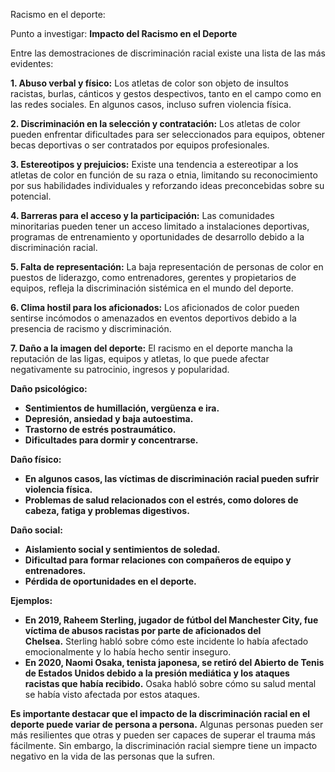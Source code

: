 Racismo en el deporte:

Punto a investigar: **Impacto del Racismo en el Deporte**

Entre las demostraciones de discriminación racial
existe una lista de las más evidentes:

**1. Abuso verbal y físico:** Los atletas de color son objeto de
insultos racistas, burlas, cánticos y gestos despectivos, tanto en
el campo como en las redes sociales. En algunos casos, incluso
sufren violencia física.

**2. Discriminación en la selección y contratación:** Los atletas de
color pueden enfrentar dificultades para ser seleccionados para
equipos, obtener becas deportivas o ser contratados por equipos
profesionales.

**3. Estereotipos y prejuicios:** Existe una tendencia a estereotipar a
los atletas de color en función de su raza o etnia, limitando su
reconocimiento por sus habilidades individuales y reforzando ideas
preconcebidas sobre su potencial.

**4. Barreras para el acceso y la participación:** Las comunidades
minoritarias pueden tener un acceso limitado a instalaciones 
deportivas, programas de entrenamiento y oportunidades de 
desarrollo debido a la discriminación racial.

**5. Falta de representación:** La baja representación de personas de 
color en puestos de liderazgo, como entrenadores, gerentes y 
propietarios de equipos, refleja la discriminación sistémica en el 
mundo del deporte.

**6. Clima hostil para los aficionados:** Los aficionados de color pueden sentirse incómodos o amenazados en eventos deportivos debido a la presencia de racismo y discriminación.

**7. Daño a la imagen del deporte:** El racismo en el deporte mancha la
reputación de las ligas, equipos y atletas, lo que puede afectar
negativamente su patrocinio, ingresos y popularidad.

**Daño psicológico:**

- **Sentimientos de humillación, vergüenza e ira.**
- **Depresión, ansiedad y baja autoestima.**
- **Trastorno de estrés postraumático.**
- **Dificultades para dormir y concentrarse.**

**Daño físico:**

- **En algunos casos, las víctimas de discriminación racial pueden sufrir violencia física.**
- **Problemas de salud relacionados con el estrés, como dolores de cabeza, fatiga y problemas digestivos.**

**Daño social:**

- **Aislamiento social y sentimientos de soledad.**
- **Dificultad para formar relaciones con compañeros de equipo y entrenadores.**
- **Pérdida de oportunidades en el deporte.**

**Ejemplos:**

- **En 2019, Raheem Sterling, jugador de fútbol del Manchester City, fue víctima de abusos racistas por parte de aficionados del Chelsea.** Sterling habló sobre cómo este incidente lo había afectado emocionalmente y lo había hecho sentir inseguro.
- **En 2020, Naomi Osaka, tenista japonesa, se retiró del Abierto de Tenis de Estados Unidos debido a la presión mediática y los ataques racistas que había recibido.** Osaka habló sobre cómo su salud mental se había visto afectada por estos ataques.

**Es importante destacar que el impacto de la discriminación racial en el deporte puede variar de persona a persona.** Algunas personas pueden ser más resilientes que otras y pueden ser capaces de superar el trauma más fácilmente. Sin embargo, la discriminación racial siempre tiene un impacto negativo en la vida de las personas que la sufren.